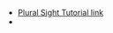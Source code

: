 - [Plural Sight Tutorial link](https://app.pluralsight.com/ilx/video-courses/1247d1e0-3fa6-45b5-b951-166740294add/25da33f0-8d5d-43cd-9636-528af02476f6/3b56d81b-4d2a-4d9f-93a2-3672e584d63d)
-